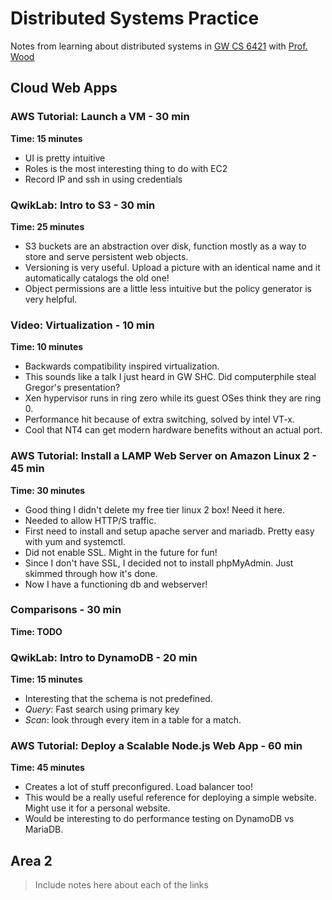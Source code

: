 # Distributed Systems Practice
Notes from learning about distributed systems in [GW CS 6421](https://gwdistsys18.github.io/) with [Prof. Wood](https://faculty.cs.gwu.edu/timwood/)

## Cloud Web Apps
### AWS Tutorial: Launch a VM - 30 min ###
**Time: 15 minutes**
- UI is pretty intuitive
- Roles is the most interesting thing to do with EC2
- Record IP and ssh in using credentials

### QwikLab: Intro to S3 - 30 min ###
**Time: 25 minutes**
- S3 buckets are an abstraction over disk, function mostly as a way to store and serve persistent web objects.
- Versioning is very useful. Upload a picture with an identical name and it automatically catalogs the old one!
- Object permissions are a little less intuitive but the policy generator is very helpful.

### Video: Virtualization - 10 min ###
**Time: 10 minutes**
- Backwards compatibility inspired virtualization.
- This sounds like a talk I just heard in GW SHC. Did computerphile steal Gregor's presentation?
- Xen hypervisor runs in ring zero while its guest OSes think they are ring 0.
- Performance hit because of extra switching, solved by intel VT-x.
- Cool that NT4 can get modern hardware benefits without an actual port.

### AWS Tutorial: Install a LAMP Web Server on Amazon Linux 2 - 45 min ###
**Time: 30 minutes**
- Good thing I didn't delete my free tier linux 2 box! Need it here.
- Needed to allow HTTP/S traffic.
- First need to install and setup apache server and mariadb. Pretty easy with yum and systemctl.
- Did not enable SSL. Might in the future for fun!
- Since I don't have SSL, I decided not to install phpMyAdmin. Just skimmed through how it's done.
- Now I have a functioning db and webserver!

### Comparisons - 30 min ###
**Time: TODO**


### QwikLab: Intro to DynamoDB - 20 min ###
**Time: 15 minutes**
- Interesting that the schema is not predefined.
- *Query*: Fast search using primary key
- *Scan*: look through every item in a table for a match.

### AWS Tutorial: Deploy a Scalable Node.js Web App - 60 min ###
**Time: 45 minutes**
- Creates a lot of stuff preconfigured. Load balancer too!
- This would be a really useful reference for deploying a simple website. Might use it for a personal website.
- Would be interesting to do performance testing on DynamoDB vs MariaDB.

## Area 2
> Include notes here about each of the links
